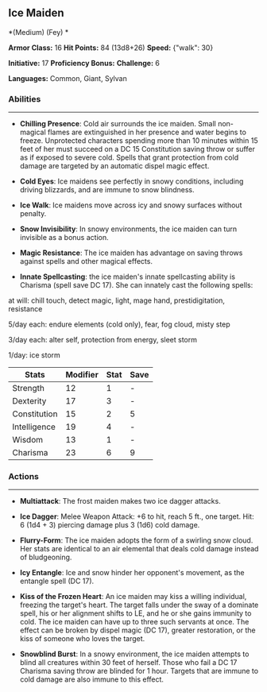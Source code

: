 ## Ice Maiden
*(Medium) (Fey) *

**Armor Class:** 16
**Hit Points:** 84 (13d8+26)
**Speed:** {"walk": 30}

**Initiative:** 17
**Proficiency Bonus:**
**Challenge:** 6

**Languages:** Common, Giant, Sylvan

### Abilities
 --- 
- **Chilling Presence**: Cold air surrounds the ice maiden. Small non-magical flames are extinguished in her presence and water begins to freeze. Unprotected characters spending more than 10 minutes within 15 feet of her must succeed on a DC 15 Constitution saving throw or suffer as if exposed to severe cold. Spells that grant protection from cold damage are targeted by an automatic dispel magic effect.

- **Cold Eyes**: Ice maidens see perfectly in snowy conditions, including driving blizzards, and are immune to snow blindness.

- **Ice Walk**: Ice maidens move across icy and snowy surfaces without penalty.

- **Snow Invisibility**: In snowy environments, the ice maiden can turn invisible as a bonus action.

- **Magic Resistance**: The ice maiden has advantage on saving throws against spells and other magical effects.

- **Innate Spellcasting**: the ice maiden's innate spellcasting ability is Charisma (spell save DC 17). She can innately cast the following spells:

at will: chill touch, detect magic, light, mage hand, prestidigitation, resistance

5/day each: endure elements (cold only), fear, fog cloud, misty step

3/day each: alter self, protection from energy, sleet storm

1/day: ice storm



| Stats | Modifier | Stat | Save
| ---- | ---- | ---- | ---- |
| Strength | 12 | 1 | - |
| Dexterity | 17 | 3 | - |
| Constitution | 15 | 2 | 5 |
| Intelligence | 19 | 4 | - |
| Wisdom | 13 | 1 | - |
| Charisma | 23 | 6 | 9 |

### Actions
 --- 
- **Multiattack**: The frost maiden makes two ice dagger attacks.

- **Ice Dagger**: Melee Weapon Attack: +6 to hit, reach 5 ft., one target. Hit: 6 (1d4 + 3) piercing damage plus 3 (1d6) cold damage.

- **Flurry-Form**: The ice maiden adopts the form of a swirling snow cloud. Her stats are identical to an air elemental that deals cold damage instead of bludgeoning.

- **Icy Entangle**: Ice and snow hinder her opponent's movement, as the entangle spell (DC 17).

- **Kiss of the Frozen Heart**: An ice maiden may kiss a willing individual, freezing the target's heart. The target falls under the sway of a dominate spell, his or her alignment shifts to LE, and he or she gains immunity to cold. The ice maiden can have up to three such servants at once. The effect can be broken by dispel magic (DC 17), greater restoration, or the kiss of someone who loves the target.

- **Snowblind Burst**: In a snowy environment, the ice maiden attempts to blind all creatures within 30 feet of herself. Those who fail a DC 17 Charisma saving throw are blinded for 1 hour. Targets that are immune to cold damage are also immune to this effect.

